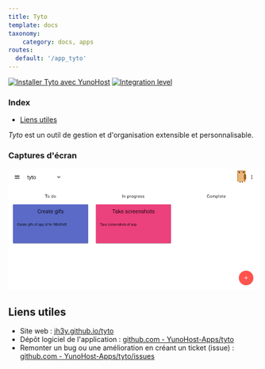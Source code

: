 ```yaml
---
title: Tyto
template: docs
taxonomy:
    category: docs, apps
routes:
  default: '/app_tyto'
---
```


[![Installer Tyto avec YunoHost](https://install-app.yunohost.org/install-with-yunohost.svg)](https://install-app.yunohost.org/?app=tyto) [![Integration level](https://dash.yunohost.org/integration/tyto.svg)](https://dash.yunohost.org/appci/app/tyto)

### Index

- [Liens utiles](#liens-utiles)

*Tyto* est un outil de gestion et d'organisation extensible et personnalisable.

### Captures d'écran

![Captures d'écran](https://github.com/YunoHost-Apps/tyto_ynh/blob/master/doc/screenshots/screenshot.png)

## Liens utiles

+ Site web : [jh3y.github.io/tyto](https://jh3y.github.io/tyto/)
+ Dépôt logiciel de l'application : [github.com - YunoHost-Apps/tyto](https://github.com/YunoHost-Apps/tyto_ynh)
+ Remonter un bug ou une amélioration en créant un ticket (issue) : [github.com - YunoHost-Apps/tyto/issues](https://github.com/YunoHost-Apps/tyto_ynh/issues)
